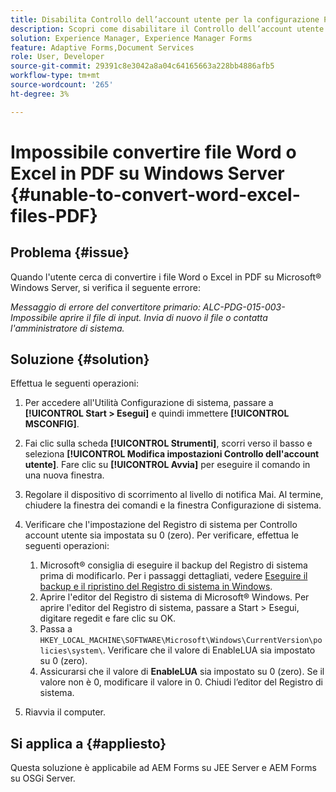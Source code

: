 ```yaml
---
title: Disabilita Controllo dell’account utente per la configurazione PDFG applicabile sia a JEE che a OSGI
description: Scopri come disabilitare il Controllo dell’account utente per la configurazione PDFG per correggere la conversione da Word a PDF.
solution: Experience Manager, Experience Manager Forms
feature: Adaptive Forms,Document Services
role: User, Developer
source-git-commit: 29391c8e3042a8a04c64165663a228bb4886afb5
workflow-type: tm+mt
source-wordcount: '265'
ht-degree: 3%

---
```


# Impossibile convertire file Word o Excel in PDF su Windows Server {#unable-to-convert-word-excel-files-PDF}

## Problema   {#issue}

Quando l&#39;utente cerca di convertire i file Word o Excel in PDF su Microsoft® Windows Server, si verifica il seguente errore:

*Messaggio di errore del convertitore primario:*
*ALC-PDG-015-003-Impossibile aprire il file di input. Invia di nuovo il file o contatta l&#39;amministratore di sistema.*


## Soluzione {#solution}

Effettua le seguenti operazioni:

1. Per accedere all&#39;Utilità Configurazione di sistema, passare a **[!UICONTROL Start > Esegui]** e quindi immettere **[!UICONTROL MSCONFIG]**.
1. Fai clic sulla scheda **[!UICONTROL Strumenti]**, scorri verso il basso e seleziona **[!UICONTROL Modifica impostazioni Controllo dell&#39;account utente]**. Fare clic su **[!UICONTROL Avvia]** per eseguire il comando in una nuova finestra.
1. Regolare il dispositivo di scorrimento al livello di notifica Mai. Al termine, chiudere la finestra dei comandi e la finestra Configurazione di sistema.
1. Verificare che l&#39;impostazione del Registro di sistema per Controllo account utente sia impostata su 0 (zero). Per verificare, effettua le seguenti operazioni:

   1. Microsoft® consiglia di eseguire il backup del Registro di sistema prima di modificarlo. Per i passaggi dettagliati, vedere [Eseguire il backup e il ripristino del Registro di sistema in Windows](https://support.microsoft.com/en-us/help/322756).
   1. Aprire l&#39;editor del Registro di sistema di Microsoft® Windows. Per aprire l&#39;editor del Registro di sistema, passare a Start > Esegui, digitare regedit e fare clic su OK.
   1. Passa a `HKEY_LOCAL_MACHINE\SOFTWARE\Microsoft\Windows\CurrentVersion\policies\system\`. Verificare che il valore di EnableLUA sia impostato su 0 (zero).
   1. Assicurarsi che il valore di **EnableLUA** sia impostato su 0 (zero). Se il valore non è 0, modificare il valore in 0. Chiudi l’editor del Registro di sistema.

1. Riavvia il computer.

## Si applica a {#appliesto}

Questa soluzione è applicabile ad AEM Forms su JEE Server e AEM Forms su OSGi Server.
